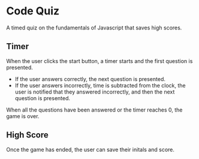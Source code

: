 # Code Quiz
A timed quiz on the fundamentals of Javascript that saves high scores.

## Timer
When the user clicks the start button, a timer starts and the first question is presented.
- If the user answers correctly, the next question is presented.
- If the user answers incorrectly, time is subtracted from the clock, the user is notified that they answered incorrectly, and then the next question is presented.

When all the questions have been answered or the timer reaches 0, the game is over.

## High Score
Once the game has ended, the user can save their initals and score.